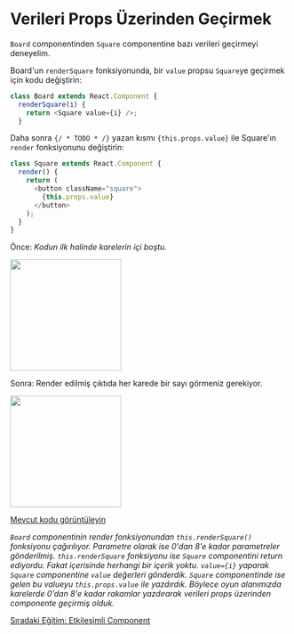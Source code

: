 <h1>Verileri Props Üzerinden Geçirmek</h1>

`Board` componentinden `Square` componentine bazı verileri geçirmeyi deneyelim.

Board'un `renderSquare` fonksiyonunda, bir `value` propsu `Square`ye geçirmek için kodu değiştirin:

```js
class Board extends React.Component {
  renderSquare(i) {
    return <Square value={i} />;
  }
```

Daha sonra `{/ * TODO * /}` yazan kısmı `{this.props.value}` ile Square'ın `render` fonksiyonunu değiştirin:

```js
class Square extends React.Component {
  render() {
    return (
      <button className="square">
        {this.props.value}
      </button>
    );
  }
}
```

Önce: <i>Kodun ilk halinde karelerin içi boştu.</i>

<img src="https://reactjs.org/static/tictac-empty-1566a4f8490d6b4b1ed36cd2c11fe4b6-a9336.png" height="200" />

Sonra: Render edilmiş çıktıda her karede bir sayı görmeniz gerekiyor.

<img src="https://reactjs.org/static/tictac-numbers-685df774da6da48f451356f33f4be8b2-be875.png" height="200" />

<a href="https://codepen.io/gaearon/pen/aWWQOG?editors=0010">Mevcut kodu görüntüleyin</a>

<i>`Board` componentinin render fonksiyonundan `this.renderSquare()` fonksiyonu çağırılıyor. Parametre olarak ise 0'dan 8'e kadar parametreler gönderilmiş. `this.renderSquare` fonksiyonu ise `Square` componentini return ediyordu. Fakat içerisinde herhangi bir içerik yoktu. `value={i}` yaparak `Square` componentine `value` değerleri gönderdik. `Square` componentinde ise gelen bu valueyu `this.props.value` ile yazdırdık. Böylece oyun alanımızda karelerde 0'dan 8'e kadar rakamlar yazdırarak verileri props üzerinden componente geçirmiş olduk.</i>

<a href="https://omergulcicek.github.io/reactjs/uygulamali-egitim/etkilesimli-component">Sıradaki Eğitim: Etkileşimli Component</a>
